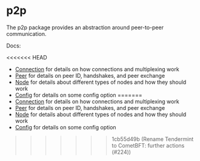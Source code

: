 # p2p

The p2p package provides an abstraction around peer-to-peer communication.

Docs:

<<<<<<< HEAD
- [Connection](https://github.com/tendermint/tendermint/blob/v0.37.x/spec/p2p/connection.md) for details on how connections and multiplexing work
- [Peer](https://github.com/tendermint/tendermint/blob/v0.37.x/spec/p2p/node.md) for details on peer ID, handshakes, and peer exchange
- [Node](https://github.com/tendermint/tendermint/blob/v0.37.x/spec/p2p/node.md) for details about different types of nodes and how they should work
- [Config](https://github.com/tendermint/tendermint/blob/v0.37.x/spec/p2p/config.md) for details on some config option
=======
- [Connection](https://github.com/cometbft/cometbft/blob/main/spec/p2p/connection.md) for details on how connections and multiplexing work
- [Peer](https://github.com/cometbft/cometbft/blob/main/spec/p2p/node.md) for details on peer ID, handshakes, and peer exchange
- [Node](https://github.com/cometbft/cometbft/blob/main/spec/p2p/node.md) for details about different types of nodes and how they should work
- [Config](https://github.com/cometbft/cometbft/blob/main/spec/p2p/config.md) for details on some config option
>>>>>>> 1cb55d49b (Rename Tendermint to CometBFT: further actions (#224))
